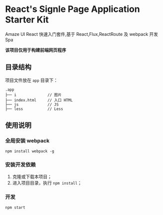 # React's Signle Page Application Starter Kit

Amaze UI React 快速入门套件,基于 React,Flux,ReactRoute 及 webpack 开发Spa

**该项目仅用于构建前端网页程序**

## 目录结构

项目文件放在 `app` 目录下：

```
.app
├── i              // 图片
├── index.html     // 入口 HTML
├── js             // JS
├── less           // Less
```

## 使用说明

### 全局安装 webpack

```
npm install webpack -g
```

### 安装开发依赖

1. 克隆或下载本项目；
2. 进入项目目录，执行 `npm install`；

### 开发

```
npm start
```
